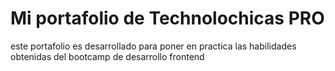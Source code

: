 # Mi portafolio de Technolochicas PRO

este portafolio es desarrollado para poner en practica las habilidades obtenidas del bootcamp de desarrollo frontend